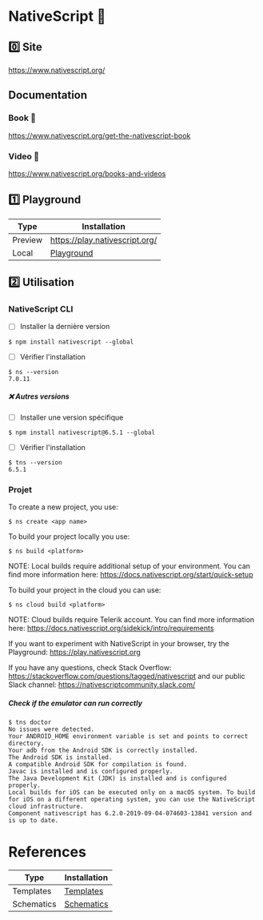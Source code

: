 # NativeScript :iphone:

## :zero: Site

https://www.nativescript.org/

## Documentation

   ### Book :closed_book:

https://www.nativescript.org/get-the-nativescript-book

   ### Video :movie_camera:
   
https://www.nativescript.org/books-and-videos

## :one: Playground

| Type    | Installation                   |
|---------|--------------------------------|
| Preview | https://play.nativescript.org/ |
| Local   | [Playground](P.Playground)     |

## :two: Utilisation

### NativeScript CLI

- [ ] Installer la dernière version

```
$ npm install nativescript --global 
```

- [ ] Vérifier l'installation

```
$ ns --version
7.0.11
```

##### :x: Autres versions 

- [ ] Installer une version spécifique

```
$ npm install nativescript@6.5.1 --global 
```

- [ ] Vérifier l'installation

```
$ tns --version
6.5.1
```

### Projet


To create a new project, you use:

```
$ ns create <app name>
```

To build your project locally you use:
```
$ ns build <platform>
```

NOTE: Local builds require additional setup of your environment. You can find more information here: https://docs.nativescript.org/start/quick-setup


To build your project in the cloud you can use:
```
$ ns cloud build <platform>
```

NOTE: Cloud builds require Telerik account. You can find more information here: https://docs.nativescript.org/sidekick/intro/requirements


If you want to experiment with NativeScript in your browser, try the Playground: https://play.nativescript.org


If you have any questions, check Stack Overflow: https://stackoverflow.com/questions/tagged/nativescript and our public Slack channel: https://nativescriptcommunity.slack.com/


##### Check if the emulator can run correctly

```
$ tns doctor
No issues were detected.
Your ANDROID_HOME environment variable is set and points to correct directory.
Your adb from the Android SDK is correctly installed.
The Android SDK is installed.
A compatible Android SDK for compilation is found.
Javac is installed and is configured properly.
The Java Development Kit (JDK) is installed and is configured properly.
Local builds for iOS can be executed only on a macOS system. To build for iOS on a different operating system, you can use the NativeScript cloud infrastructure.
Component nativescript has 6.2.0-2019-09-04-074603-13841 version and is up to date.
```

# References

| Type       | Installation                   |
|------------|--------------------------------|
| Templates  | [Templates](Templates.md)      |
| Schematics | [Schematics](Schematics.md)    |


